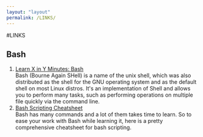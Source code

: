 ```yaml
---
layout: "layout"
permalink: /LINKS/
---
```


#LINKS

## Bash
1. [Learn X in Y Minutes: Bash](https://learnxinyminutes.com/docs/bash/)<br>
Bash (Bourne Again SHell) is a name of the unix shell, 
which was also distributed as the shell for the GNU operating system and 
as the default shell on most Linux distros. It's an implementation of Shell and allows you
 to perform many tasks, such as performing operations on multiple file quickly via 
the command line.
2. [Bash Scripting Cheatsheet](https://devhints.io/bash)<br>
Bash has many commands and a lot of them takes time to learn. So to ease your work with 
Bash while learning it, here is a pretty comprehensive cheatsheet for bash scripting.

